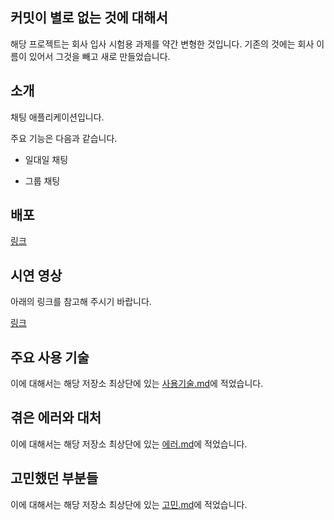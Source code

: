## 커밋이 별로 없는 것에 대해서

해당 프로젝트는 회사 입사 시험용 과제를 약간 변형한 것입니다. 기존의 것에는 회사 이름이 있어서 그것을 빼고 새로 만들었습니다.

## 소개

채팅 애플리케이션입니다.

주요 기능은 다음과 같습니다.

- 일대일 채팅

- 그룹 채팅

## 배포

[링크](https://zingy-lokum-f38f19.netlify.app/)

## 시연 영상

아래의 링크를 참고해 주시기 바랍니다.

[링크](https://www.youtube.com/playlist?list=PLvBzZzUGEXRUp-0xlTstaRJt76p8mLz7T)

## 주요 사용 기술

이에 대해서는 해당 저장소 최상단에 있는 [사용기술.md](사용기술.md)에 적었습니다.

## 겪은 에러와 대처

이에 대해서는 해당 저장소 최상단에 있는 [에러.md](에러.md)에 적었습니다.

## 고민했던 부분들

이에 대해서는 해당 저장소 최상단에 있는 [고민.md](고민.md)에 적었습니다.
